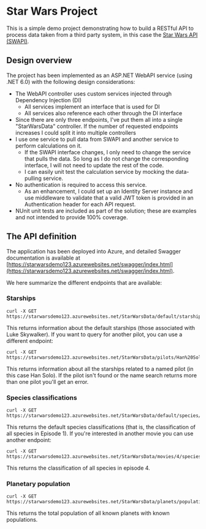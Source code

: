 # Star Wars Project
This is a simple demo project demonstrating how to build a RESTful API to process data taken from a third party 
system,  in this case the [Star Wars API (SWAPI)](https://swapi.dev/). 

## Design overview
The project has been implemented as an ASP.NET WebAPI service (using .NET 6.0) with the following design considerations:
- The WebAPI controller uses custom services injected through Dependency Injection (DI)
	- All services implement an interface that is used for DI
	- All services also reference each other through the DI interface
- Since there are only three endpoints, I've put them all into a single "StarWarsData" controller. If the number of requested endpoints
increases I could split it into multiple controllers
- I use one service to pull data from SWAPI and another service to perform calculations on it.
	- If the SWAPI interface changes, I only need to change the service that pulls the data. So long as I do not change the corresponding interface, I will not need to update the rest of the code.
	- I can easily unit test the calculation service by mocking the data-pulling service.
- No authentication is required to access this service.
	- As an enhancement, I could set up an Identity Server instance and use middleware to validate that a valid JWT token is provided in an Authentication header for each API request.
- NUnit unit tests are included as part of the solution; these are examples and not intended to provide 100% coverage.

## The API definition
The application has been deployed into Azure, and detailed Swagger documentation is available at 
[https://starwarsdemo123.azurewebsites.net/swagger/index.html](https://starwarsdemo123.azurewebsites.net/swagger/index.html).

We here summarize the different endpoints that are available:

### Starships
```
curl -X GET https://starwarsdemo123.azurewebsites.net/StarWarsData/default/starships
```
This returns information about the default starships (those associated with Luke Skywalker). If you want to query for another pilot, you can
use a different endpoint:
```
curl -X GET https://starwarsdemo123.azurewebsites.net/StarWarsData/pilots/Han%20Solo/starships
```
This returns information about all the starships related to a named pilot (in this case Han Solo). If the pilot isn't found or the name search
returns more than one pilot you'll get an error.

### Species classifications
```
curl -X GET https://starwarsdemo123.azurewebsites.net/StarWarsData/default/species/classifications
```
This returns the default species classifications (that is, the classification of all species in Episode 1). If you're interested in another movie 
you can use another endpoint:
```
curl -X GET https://starwarsdemo123.azurewebsites.net/StarWarsData/movies/4/species/classifications
```
This returns the classification of all species in episode 4.

### Planetary population
```
curl -X GET https://starwarsdemo123.azurewebsites.net/StarWarsData/planets/population
```
This returns the total population of all known planets with known populations.